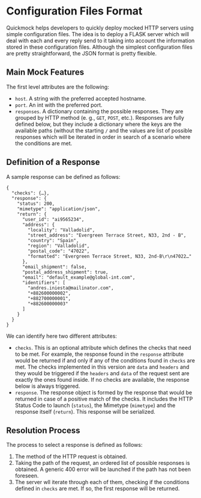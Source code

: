 Configuration Files Format
==========================

Quickmock helps developers to quickly deploy mocked HTTP servers using simple configuration files.
The idea is to deploy a FLASK server which will deal with each and every reply send to it taking into account the information stored in these configuration files.
Although the simplest configuration files are pretty straightforward, the JSON format is pretty flexible.


Main Mock Features
------------------

The first level attributes are the following:

- `host`. A string with the preferred accepted hostname.
- `port`. An int with the preferred port.
- `responses`. A dictionary containing the possible responses. They are grouped by HTTP method (e. g., `GET`, `POST`, etc.). Responses are fully defined below, but they include a dictionary where the keys are the available paths (without the starting `/` and the values are list of possible responses which will be iterated in order in search of a scenario where the conditions are met.


Definition of a Response
------------------------

A sample response can be defined as follows:

```
{
  "checks": {…},
  "response": {
    "status": 200,
    "mimetype": "application/json",
    "return": {
      "user_id": "ai9565234",
      "address": {
        "locality": "Valladolid",
        "street_address": "Evergreen Terrace Street, N33, 2nd - B",
        "country": "Spain",
        "region": "Valladolid",
        "postal_code": "47022",
        "formatted": "Evergreen Terrace Street, N33, 2nd-B\r\n47022…"
      },
      "email_shipment": false,
      "postal_address_shipment": true,
      "email": "default_example@global-int.com",
      "identifiers": [
        "andres.iniesta@mailinator.com",
        "+882600000002",
        "+882700000001",
        "+882600000003"
      ]
    }
  }
}
```

We can identify here two different attributes:

- `checks`. This is an optional attribute which defines the checks that need to be met. For example, the response found in the `response` attribute would be returned if and only if any of the conditions found in `checks` are met. The checks implemented in this version are `data` and `headers` and they would be triggered if the `headers` and `data` of the request sent are exactly the ones found inside. If no checks are available, the response below is always triggered.
- `response`. The response object is formed by the response that would be returned in case of a positive match of the checks. It includes the HTTP Status Code to launch (`status`), the Mimetype (`mimetype`) and the response itself (`return`). This response will be serialized.


Resolution Process
------------------

The process to select a response is defined as follows:

1. The method of the HTTP request is obtained.
2. Taking the path of the request, an ordered list of possible responses is obtained. A generic 400 error will be launched if the path has not been foreseen.
3. The server wll iterate through each of them, checking if the conditions defined in `checks` are met. If so, the first response will be returned.
